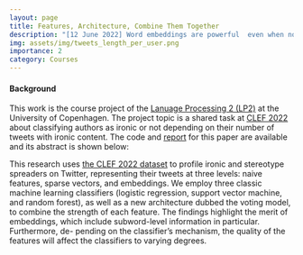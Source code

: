 ```yaml
---
layout: page
title: Features, Architecture, Combine Them Together
description: "[12 June 2022] Word embeddings are powerful  even when not accompanied by a neural network model. " In this course project, we 
img: assets/img/tweets_length_per_user.png
importance: 2
category: Courses
---
```


#### Background

This work is the course project of the <a href="https://github.com/yuqinzhou9/course-language_processing_2/blob/main/LP2_course_description.pdf">Lanuage Processing 2 (LP2)</a> at the University of Copenhagen. The project topic is a shared task at <a href="https://pan.webis.de/clef22/pan22-web/author-profiling.html">CLEF 2022</a> about classifying authors as ironic or not depending on their number of tweets with ironic content.  The code and <a href="https://github.com/yuqinzhou9/course-language_processing_2/blob/main/LangII_report.pdf">report</a>  for this paper are available and its abstract is shown below:

This research uses <a href="https://pan.webis.de/clef22/pan22-web/author-profiling.html">the CLEF 2022 dataset</a> to profile ironic and stereotype spreaders on Twitter, representing their tweets at three levels: naive features, sparse vectors, and embeddings. We employ three classic machine learning classifiers (logistic regression, support vector machine, and random forest), as well as a new architecture dubbed the voting model, to combine the strength of each feature. The findings highlight the merit of embeddings, which include subword-level information in particular. Furthermore, de- pending on the classifier’s mechanism, the quality of the features will affect the classifiers to varying degrees.